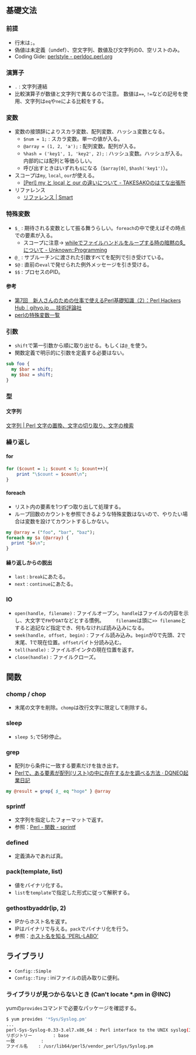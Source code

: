 基礎文法
----

### 前提

* 行末は`;`。
* 偽値は未定義（undef）、空文字列、数値及び文字列の0、空リストのみ。
* Coding Gide: [perlstyle - perldoc.perl.org](http://perldoc.perl.org/perlstyle.html)

### 演算子

* `.` : 文字列連結
* 比較演算子が数値と文字列で異なるので注意。
  数値は`==`, `!=`などの記号を使用、文字列は`eq`や`ne`による比較をする。

### 変数

* 変数の接頭辞によりスカラ変数、配列変数、ハッシュ変数となる。
  * `$num = 1;` : スカラ変数。単一の値が入る。
  * `@array = (1, 2, 'a');` : 配列変数。配列が入る。
  * `%hash = ('key1', 1, 'key2', 2);` : ハッシュ変数。ハッシュが入る。内部的には配列と等価らしい。
  * 呼び出すときはいずれも`$`になる（`$array[0]`, `$hash('key1')`）。
* スコープは`my`, `local`, `our`が使える。
  * [[Perl] my と local と our の違いについて - TAKESAKOのはてな出張所](http://d.hatena.ne.jp/TAKESAKO/20080110/1199969773)
* リファレンス
  * [リファレンス | Smart](http://rfs.jp/sb/perl/02/10.html)

### 特殊変数

* `$_` : 期待される変数として振る舞うらしい。`foreach`の中で使えばその時点での要素が入る。
  * スコープに注意→ [whileでファイルハンドルをループする時の暗黙の$_について - Unknown::Programming](http://d.hatena.ne.jp/fbis/20071225/1198554886)
* `@_` : サブルーチンに渡された引数すべてを配列で引き受けている。
* `$@` : 直前の`eval`で発せられた例外メッセージを引き受ける。
* `$$` : プロセスのPID。

#### 参考

* [第7回　新人さんのための仕事で使えるPerl基礎知識（2）：Perl Hackers Hub｜gihyo.jp … 技術評論社](http://gihyo.jp/dev/serial/01/perl-hackers-hub/000702)
* [perlの特殊変数一覧](http://www.ksknet.net/perl/perl_10.html)

### 引数

* `shift`で第一引数から順に取り出せる。もしくは`@_`を使う。
* 関数定義で明示的に引数を定義する必要はない。

```perl
sub foo {
  my $bar = shift;
  my $baz = shift;
}
```

### 型

#### 文字列

[文字列 | Perl 文字の置換、文字の切り取り、文字の検索](http://bi.biopapyrus.net/perl/syntax/strmanu.html)

### 繰り返し

#### for

```perl
for ($count = 1; $count < 5; $count++){
    print "\$count = $count\n";
}
```

#### foreach

* リスト内の要素を1つずつ取り出して処理する。
* ループ回数のカウントを参照できるような特殊変数はないので、やりたい場合は変数を設けてカウントするしかない。

```perl
my @array = ("foo", "bar", "baz");
foreach my $a (@array) {
  print "$a\n";
}
```

#### 繰り返しからの脱出

* `last` : `break`にあたる。
* `next` : `continue`にあたる。

### IO

* `open(handle, filename)` : ファイルオープン。`handle`はファイルの内容を示し、大文字で`FH`や`DAT`などとする慣例。
　　`filename`は頭に`>> filename`とすると追記など指定でき、何もなければ読み込みになる。
* `seek(handle, offset, begin)` : ファイル読み込み。`begin`が0で先頭、2で末尾、1で現在位置。`offset`バイト分読み込む。
* `tell(handle)` : ファイルポインタの現在位置を返す。
* `close(handle)` : ファイルクローズ。

関数
----

### chomp / chop

* 末尾の文字を削除。`chomp`は改行文字に限定して削除する。

### sleep

* `sleep 5;`で5秒停止。

### grep

* 配列から条件に一致する要素だけを抜き出す。
* [Perlで、ある要素が配列(リスト)の中に存在するかを調べる方法 · DQNEO起業日記](http://dqn.sakusakutto.jp/2011/08/perl_10.html)

```perl
my @result = grep{ $_ eq "hoge" } @array
```

### sprintf

* 文字列を指定したフォーマットで返す。
* 参照：[Perl - 関数 - sprintf](http://www.loose-info.com/main/memolist/perl/fnc_sprintf.html)

### defined

* 定義済みであれば真。

### pack(template, list)

* 値をバイナリ化する。
* `list`を`template`で指定した形式に従って解釈する。

### gethostbyaddr(ip, 2)

* IPからホスト名を返す。
* IPはバイナリで与える。`pack`でバイナリ化を行う。
* 参照：[ホスト名を知る 'PERL-LABO'](http://www.perl-labo.org/analyse/host/)

ライブラリ
----

* `Config::Simple`
* `Config::Tiny` : iniファイルの読み取りに便利。

### ライブラリが見つからないとき (Can't locate *.pm in @INC)

yumの`provides`コマンドで必要なパッケージを確認する。

```bash
$ yum provides '*Sys/Syslog.pm'
...
perl-Sys-Syslog-0.33-3.el7.x86_64 : Perl interface to the UNIX syslog(3) calls
リポジトリー        : base
一致          :
ファイル名    : /usr/lib64/perl5/vendor_perl/Sys/Syslog.pm
```

 